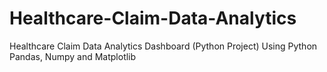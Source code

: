 # Healthcare-Claim-Data-Analytics
Healthcare Claim Data Analytics Dashboard (Python Project) Using Python Pandas, Numpy and Matplotlib
